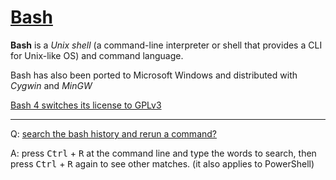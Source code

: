 # [Bash](https://en.wikipedia.org/wiki/Bash_(Unix_shell))

**Bash** is a _Unix shell_ (a command-line interpreter or shell that provides a CLI for Unix-like OS) and command language.

Bash has also been ported to Microsoft Windows and distributed with _Cygwin_ and _MinGW_

[Bash 4 switches its license to GPLv3](https://apple.stackexchange.com/questions/193411/update-bash-to-version-4-0-on-osx)

---

Q: [search the bash history and rerun a command?](https://superuser.com/a/7416)

A: press <kbd>Ctrl</kbd> + <kbd>R</kbd> at the command line and type the words to search, then press <kbd>Ctrl</kbd> + <kbd>R</kbd> again to see other matches. (it also applies to PowerShell)
